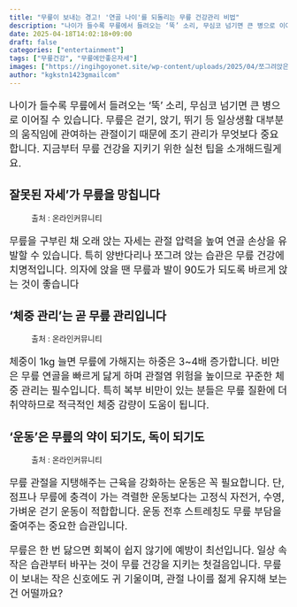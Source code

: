```yaml
---
title: "무릎이 보내는 경고! '연골 나이'를 되돌리는 무릎 건강관리 비법"
description: "나이가 들수록 무릎에서 들려오는 ‘뚝’ 소리, 무심코 넘기면 큰 병으로 이어질 수 있습니다. 무릎은 걷기, 앉기, 뛰기 등 일상생활 대부분의 움직임에 관여하는 관절이기 때문에 조기 관리가 무엇보다 중요합니다. 지금부터 무릎 건강을 지키기 위한 실천 팁을 소개해드릴게요."
date: 2025-04-18T14:02:18+09:00
draft: false
categories: ["entertainment"]
tags: ["무릎건강", "무릎에안좋은자세"]
images: ["https://ingihgoyonet.site/wp-content/uploads/2025/04/쪼그려앉은여성-1024x683.png", "https://ingihgoyonet.site/wp-content/uploads/2025/04/체중관리-1024x684.jpg", "https://ingihgoyonet.site/wp-content/uploads/2025/04/무릎건강-1024x683.jpg"]
author: "kgkstn1423gmailcom"
---
```


<p style="font-size:18px">나이가 들수록 무릎에서 들려오는 ‘뚝’ 소리, 무심코 넘기면 큰 병으로 이어질 수 있습니다. 무릎은 걷기, 앉기, 뛰기 등 일상생활 대부분의 움직임에 관여하는 관절이기 때문에 조기 관리가 무엇보다 중요합니다. 지금부터 무릎 건강을 지키기 위한 실천 팁을 소개해드릴게요.</p> <h2 >잘못된 자세’가 무릎을 망칩니다</h2> <figure ><img src="https://ingihgoyonet.site/wp-content/uploads/2025/04/쪼그려앉은여성-1024x683.png" alt="" style="aspect-ratio:16/9;object-fit:cover"/><figcaption >출처 : 온라인커뮤니티</figcaption></figure> <p style="font-size:18px">무릎을 구부린 채 오래 앉는 자세는 관절 압력을 높여 연골 손상을 유발할 수 있습니다. 특히 양반다리나 쪼그려 앉는 습관은 무릎 건강에 치명적입니다. 의자에 앉을 땐 무릎과 발이 90도가 되도록 바르게 앉는 것이 좋습니다</p> <h2 >‘체중 관리’는 곧 무릎 관리입니다</h2> <figure ><img src="https://ingihgoyonet.site/wp-content/uploads/2025/04/체중관리-1024x684.jpg" alt="" style="aspect-ratio:16/9;object-fit:cover"/><figcaption >출처 : 온라인커뮤니티</figcaption></figure> <p style="font-size:18px">체중이 1kg 늘면 무릎에 가해지는 하중은 3~4배 증가합니다. 비만은 무릎 연골을 빠르게 닳게 하며 관절염 위험을 높이므로 꾸준한 체중 관리는 필수입니다. 특히 복부 비만이 있는 분들은 무릎 질환에 더 취약하므로 적극적인 체중 감량이 도움이 됩니다.</p> <h2 >‘운동’은 무릎의 약이 되기도, 독이 되기도</h2> <figure ><img src="https://ingihgoyonet.site/wp-content/uploads/2025/04/무릎건강-1024x683.jpg" alt="" style="aspect-ratio:16/9;object-fit:cover"/><figcaption >출처 : 온라인커뮤니티</figcaption></figure> <p style="font-size:18px">무릎 관절을 지탱해주는 근육을 강화하는 운동은 꼭 필요합니다. 단, 점프나 무릎에 충격이 가는 격렬한 운동보다는 고정식 자전거, 수영, 가벼운 걷기 운동이 적합합니다. 운동 전후 스트레칭도 무릎 부담을 줄여주는 중요한 습관입니다.</p> <p style="font-size:18px">무릎은 한 번 닳으면 회복이 쉽지 않기에 예방이 최선입니다. 일상 속 작은 습관부터 바꾸는 것이 무릎 건강을 지키는 첫걸음입니다. 무릎이 보내는 작은 신호에도 귀 기울이며, 관절 나이를 젊게 유지해 보는 건 어떨까요?</p>